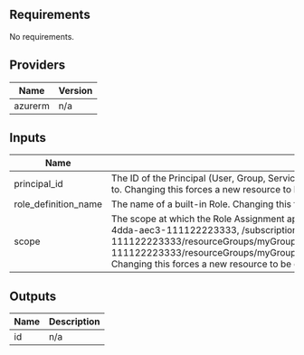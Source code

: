 ## Requirements

No requirements.

## Providers

| Name | Version |
|------|---------|
| azurerm | n/a |

## Inputs

| Name | Description | Type | Default | Required |
|------|-------------|------|---------|:--------:|
| principal\_id | The ID of the Principal (User, Group, Service Principal, or Application) to assign the Role Definition to. Changing this forces a new resource to be created. | `string` | n/a | yes |
| role\_definition\_name | The name of a built-in Role. Changing this forces a new resource to be created. | `string` | n/a | yes |
| scope | The scope at which the Role Assignment applies too, such as /subscriptions/0b1f6471-1bf0-4dda-aec3-111122223333, /subscriptions/0b1f6471-1bf0-4dda-aec3-111122223333/resourceGroups/myGroup, or /subscriptions/0b1f6471-1bf0-4dda-aec3-111122223333/resourceGroups/myGroup/providers/Microsoft.Compute/virtualMachines/myVM. Changing this forces a new resource to be created. | `string` | n/a | yes |

## Outputs

| Name | Description |
|------|-------------|
| id | n/a |

